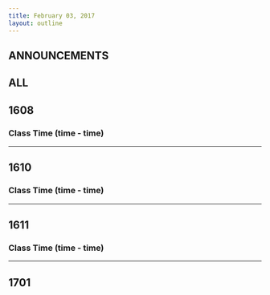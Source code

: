 ```yaml
---
title: February 03, 2017
layout: outline
---
```


## ANNOUNCEMENTS

## ALL

## 1608

### Class Time (time - time)

***

## 1610

### Class Time (time - time)

***

## 1611

### Class Time (time - time)

***

## 1701
